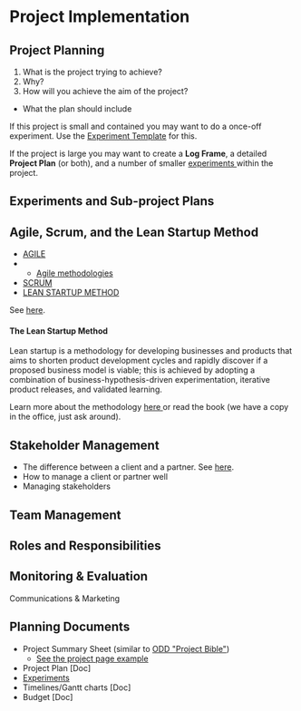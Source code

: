 # Project Implementation

## **Project Planning**

1. What is the project trying to achieve? 
2. Why? 
3. How will you achieve the aim of the project? 

* What the plan should include



If this project is small and contained you may want to do a once-off experiment. Use the [Experiment Template](https://docs.google.com/document/d/1Lg0rxIoDVkskMqfdbEtj43gCw_cMYb2zrVe_ZrWhbR4/edit) for this.

If the project is large you may want to create a **Log Frame**, a detailed **Project Plan** \(or both\), and a number of smaller [experiments ](https://docs.google.com/document/d/1Lg0rxIoDVkskMqfdbEtj43gCw_cMYb2zrVe_ZrWhbR4/edit)within the project.

## Experiments and Sub-project Plans

## Agile, Scrum, and the Lean Startup Method

* [AGILE](agile-and-scrum.md#agile)
* * [Agile methodologies](agile-and-scrum.md#agile-methodologies)
* [SCRUM](agile-and-scrum.md#scrum)
* [LEAN STARTUP METHOD](agile-and-scrum.md#lean-startup-method)

See [here](agile-and-scrum.md).



#### The Lean Startup Method

Lean startup is a methodology for developing businesses and products that aims to shorten product development cycles and rapidly discover if a proposed business model is viable; this is achieved by adopting a combination of business-hypothesis-driven experimentation, iterative product releases, and validated learning.

Learn more about the methodology [here ](http://theleanstartup.com/principles)or read the book \(we have a copy in the office, just ask around\).

## Stakeholder Management

* The difference between a client and a partner. See [here](stakeholder-management.md#the-difference-between-a-client-and-a-partner).
* How to manage a client or partner well
* Managing stakeholders

## Team Management

## Roles and Responsibilities



## Monitoring & Evaluation

Communications & Marketing





## Planning Documents

* Project Summary Sheet \(similar to [ODD "Project Bible"](https://docs.google.com/document/d/1YDcrEaRN2DSnix00GcgjRQAtSTykgvtcWYBOZZqOWhs/edit)\)
  * [See the project page example](https://adieya2.dreamhosters.com/index.php?title=Business_Portal)
* Project Plan \[Doc\]
* [Experiments](https://docs.google.com/document/d/1Lg0rxIoDVkskMqfdbEtj43gCw_cMYb2zrVe_ZrWhbR4/edit)
* Timelines/Gantt charts \[Doc\]
* Budget \[Doc\]



